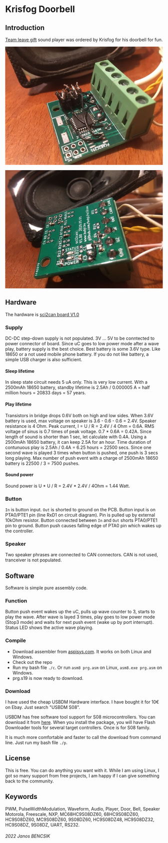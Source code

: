 # Krisfog Doorbell

## Introduction

[Team leave gift](https://github.com/butyi/tlg) sound player was ordered by Krisfog for his doorbell for fun.

![board top](https://github.com/butyi/krisfogdoorbell/blob/main/img1.jpg)

![board buttom](https://github.com/butyi/krisfogdoorbell/blob/main/img2.jpg)

## Hardware

The hardware is [sci2can board V1.0](https://github.com/butyi/sci2can/blob/1777978958673a1c9e5d99a9fa1fe0c1f72ebfce/hw/sci2can_sch.pdf)

### Supply

DC-DC step-down supply is not populated. 
3V ... 5V to be conntected to power connector of board.
Since uC goes to low power mode after a wave play, battery supply is the best choice.
Best battery is some 3.6V type. Like 18650 or a not used mobile phone battery.
If you do not like battery, a simple USB charger is also sufficient.

#### Sleep lifetime

In sleep state circuit needs 5 uA only. This is very low current.
With a 2500mAh 18650 battery, standby lifetime is 2.5Ah / 0.000005 A = half million hours = 20833 days = 57 years.

#### Play lifetime

Transistors in bridge drops 0.6V both on high and low sides.
When 3.6V battery is used, max voltage on speaker is 3.6 - 0.6 - 0.6 = 2.4V.
Speaker resistance is 4 Ohm. Peak current, I = U / R = 2.4V / 4 Ohm = 0.6A.
RMS voltage of sinus is 0.7 times of peak voltage.
0.7 * 0.6A = 0.42A. Since length of sound is shorter than 1 sec, let calculate with 0.4A.
Using a 2500mAh 18650 battery, it can keep 2.5A for an hour.
Time duration of contunuous play is 2.5Ah / 0.4A = 6.25 hours = 22500 secs.
Since one second wave is played 3 times when button is pushed, one push is 3 secs long playing.
Max number of push event with a charge of 2500mAh 18650 battery is 22500 / 3 = 7500 pushes.

#### Sound power

Sound power is U * U / R = 2.4V * 2.4V / 4Ohm = 1.44 Watt.

### Button

`In` is button input. `Out` is shorted to ground on the PCB.
Button input is on PTA0/PTE1 pin (line RxD1 on circuit diagram). 
Pin is pulled up by external 10kOhm resistor.
Button connected between `In` and `Out` shorts PTA0/PTE1 pin to ground.
Button push causes falling edge of PTA0 pin which wakes up the controller.

### Speaker

Two speaker phrases are connected to CAN connectors. CAN is not used, tranceiver is not populated.

## Software

Software is simple pure assembly code.

### Function

Button push event wakes up the uC, pulls up wave counter to 3, starts to play the wave.
After wave is layed 3 times, play goes to low power mode (Stop3 mode) and waits for next push event (wake up by port interrupt).
Status LED shows the active wave playing.

### Compile

- Download assembler from [aspisys.com](http://www.aspisys.com/asm8.htm).
  It works on both Linux and Windows.
- Check out the repo
- Run my bash file `./c`.
  Or run `asm8 prg.asm` on Linux, `asm8.exe prg.asm` on Windows.
- prg.s19 is now ready to download.

### Download

I have used the cheap USBDM Hardware interface. I have bought it for 10€ on Ebay.
Just search "USBDM S08".

USBDM has free software tool support for S08 microcontrollers.
You can download it from [here](https://sourceforge.net/projects/usbdm/).
When you install the package, you will have Flash Downloader tools for several
target controllers. Once is for S08 family.

It is much more comfortable and faster to call the download from command line.
Just run my bash file `./p`.

## License

This is free. You can do anything you want with it.
While I am using Linux, I got so many support from free projects,
I am happy if I can give something back to the community.

## Keywords

PWM, PulseWidthModulation, Waveform, Audio, Player, Door, Bell, Speaker
Motorola, Freescale, NXP, MC68HC9S08DZ60, 68HC9S08DZ60, HC9S08DZ60, MC9S08DZ60,
9S08DZ60, HC9S08DZ48, HC9S08DZ32, HC9S08DZ, 9S08DZ, UART, RS232.

###### 2022 Janos BENCSIK


